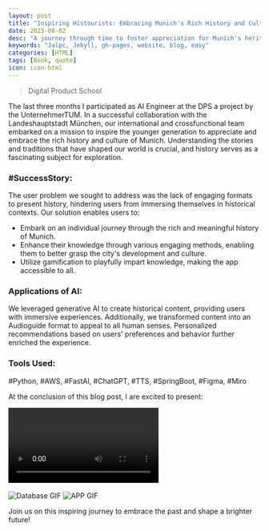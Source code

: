 ```yaml
---
layout: post
title: "Inspiring Histourists: Embracing Munich's Rich History and Culture"
date: 2023-08-02
desc: "A journey through time to foster appreciation for Munich's heritage."
keywords: "Jalpc, Jekyll, gh-pages, website, blog, easy"
categories: [HTML]
tags: [Book, quote]
icon: icon-html
---
```


<blockquote>
  <p>Digital Product School</p>
</blockquote>
<p>The last three months I participated as AI Engineer at the DPS a project by the UnternehmerTUM. In a successful collaboration with the Landeshauptstadt München, our international and crossfunctional team embarked on a mission to inspire the younger generation to appreciate and embrace the rich history and culture of Munich. Understanding the stories and traditions that have shaped our world is crucial, and history serves as a fascinating subject for exploration.</p>

<h3>#SuccessStory:</h3>
<p>The user problem we sought to address was the lack of engaging formats to present history, hindering users from immersing themselves in historical contexts. Our solution enables users to:</p>
<ul>
  <li>Embark on an individual journey through the rich and meaningful history of Munich.</li>
  <li>Enhance their knowledge through various engaging methods, enabling them to better grasp the city's development and culture.</li>
  <li>Utilize gamification to playfully impart knowledge, making the app accessible to all.</li>
</ul>

<h3>Applications of AI:</h3>
<p>We leveraged generative AI to create historical content, providing users with immersive experiences. Additionally, we transformed content into an Audioguide format to appeal to all human senses. Personalized recommendations based on users' preferences and behavior further enriched the experience.</p>

<h3>Tools Used:</h3>
<p>#Python, #AWS, #FastAI, #ChatGPT, #TTS, #SpringBoot, #Figma, #Miro</p>

<p>At the conclusion of this blog post, I are excited to present:</p>
<video controls>
  <!-- Your video source URL goes here -->
  <source src="https://drive.google.com/file/d/1tsRZil6CBUNKag1z-AonET8f6PLG-egJ/view?usp=share_link" type="video/mp4">
  <!-- Provide alternative content if video is not supported -->
  Your browser does not support the video tag.
</video>

<!-- Add two empty lines for your GIFs -->
<br>
<br>

<!-- Add your first GIF here -->
<img src="https://drive.google.com/file/d/1n2R59xBcTfQ9roaFb-7zU6XGuCdEIvkc/view?usp=share_link" alt="Database GIF" />

<!-- Add your second GIF here -->
<img src="https://drive.google.com/file/d/1dF09E6136Q1AmBmUTa_VQNhRb4OzFerF/view?usp=sharing" alt="APP GIF" />

<p>Join us on this inspiring journey to embrace the past and shape a brighter future!</p>
